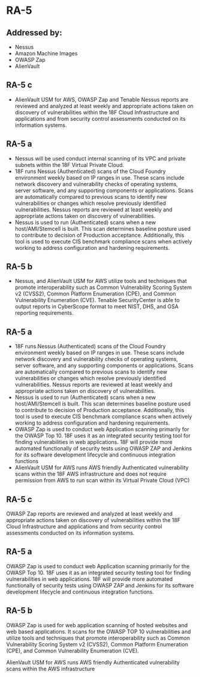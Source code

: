 # RA-5
## Addressed by:
 - Nessus
 - Amazon Machine Images
 - OWASP Zap
 - AlienVault


## RA-5 c
- AlienVault USM for AWS, OWASP Zap and Tenable Nessus reports are reviewed and analyzed at least weekly and appropriate actions taken on discovery of vulnerabilities within the 18F Cloud Infrastructure and applications and from security control assessments conducted on its information systems.


## RA-5 a
- Nessus will be used conduct internal scanning of its VPC and private subnets within the 18F Virtual Private Cloud.
- 18F runs Nessus (Authenticated) scans of the Cloud Foundry environment weekly based on IP ranges in use. These scans include network discovery and vulnerability checks of operating systems, server software, and any supporting components or applications. Scans are automatically compared to previous scans to identify new vulnerabilities or changes which resolve previously identified vulnerabilities. Nessus reports are reviewed at least weekly and appropriate actions taken on discovery of vulnerabilities.
- Nessus is used to run (Authenticated) scans when a new host/AMI/Stemcell is built.  This scan determines baseline posture used to contribute to decision of Production acceptance.  Additionally, this tool is used to execute CIS benchmark compliance scans when actively working to address configuration and hardening requirements.


## RA-5 b
- Nessus, and AlienVault USM for AWS utilize tools and techniques that promote interoperability such as Common Vulnerability Scoring System v2 (CVSS2), Common Platform Enumeration (CPE), and Common Vulnerability Enumeration (CVE). Tenable SecurityCenter is able to output reports in CyberScope format to meet NIST, DHS, and GSA reporting requirements.





## RA-5 a
- 18F runs Nessus (Authenticated) scans of the Cloud Foundry environment weekly based on IP ranges in use. These scans include network discovery and vulnerability checks of operating systems, server software, and any supporting components or applications. Scans are automatically compared to previous scans to identify new vulnerabilities or changes which resolve previously identified vulnerabilities. Nessus reports are reviewed at least weekly and appropriate actions taken on discovery of vulnerabilities.
- Nessus is used to run (Authenticated) scans when a new host/AMI/Stemcell is built.  This scan determines baseline posture used to contribute to decision of Production acceptance.  Additionally, this tool is used to execute CIS benchmark compliance scans when actively working to address configuration and hardening requirements.
- OWASP Zap is used to conduct web Application scanning primarily for the OWASP Top 10. 18F uses it as an integrated security testing tool for finding vulnerabilities in web applications. 18F will provide more automated functionally of security tests using OWASP ZAP and Jenkins for its  software development lifecycle and continuous integration functions
- AlienVault USM for AWS runs AWS friendly Authenticated vulnerability scans within the 18F AWS infrastructure and does not require permission from AWS to run scan within its Virtual Private Cloud (VPC)





## RA-5 c
OWASP Zap reports are reviewed and analyzed at least weekly and 
appropriate actions taken on discovery of vulnerabilities within 
the 18F Cloud Infrastructure and applications and from security 
control assessments conducted on its information systems.


## RA-5 a
OWASP Zap is used to conduct web Application scanning primarily 
for the OWASP Top 10. 18F uses it as an integrated security testing tool for finding vulnerabilities in web applications. 18F will provide more automated functionally of security tests using OWASP ZAP and Jenkins for its 
software development lifecycle and continuous integration functions.


## RA-5 b
OWASP Zap is used for web application scanning of hosted websites 
and web based applications. It scans for the OWASP TOP 10 vulnerabilities 
and utilize tools and techniques that promote interoperability such 
as Common Vulnerability Scoring System v2 (CVSS2), Common Platform 
Enumeration (CPE), and Common Vulnerability Enumeration (CVE). 





AlienVault USM for AWS runs AWS friendly Authenticated vulnerability scans within the AWS infrastructure



